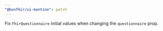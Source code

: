 ```yaml
---
"@bonfhir/ui-mantine": patch
---
```


Fix `FhirQuestionnaire` initial values when changing the `questionnaire` prop.
